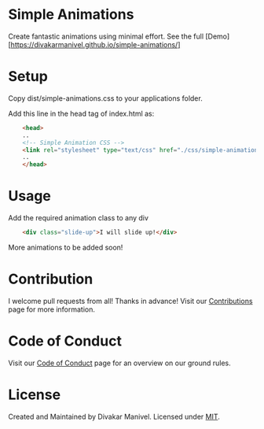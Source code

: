 # Simple Animations

Create fantastic animations using minimal effort. See the full [Demo][https://divakarmanivel.github.io/simple-animations/]

# Setup

Copy dist/simple-animations.css to your applications folder.

Add this line in the head tag of index.html as:

```html
    <head>
    ..
    <!-- Simple Animation CSS -->
    <link rel="stylesheet" type="text/css" href="./css/simple-animation.css" />
    ..
    </head>
```

# Usage

Add the required animation class to any div

```html
    <div class="slide-up">I will slide up!</div>
```

More animations to be added soon!

# Contribution

I welcome pull requests from all! Thanks in advance! Visit our [Contributions](CONTRIBUTING.md) page for more information.

# Code of Conduct

Visit our [Code of Conduct](CODE_OF_CONDUCT.md) page for an overview on our ground rules.

 # License

Created and Maintained by Divakar Manivel. Licensed under [MIT](LICENSE).
